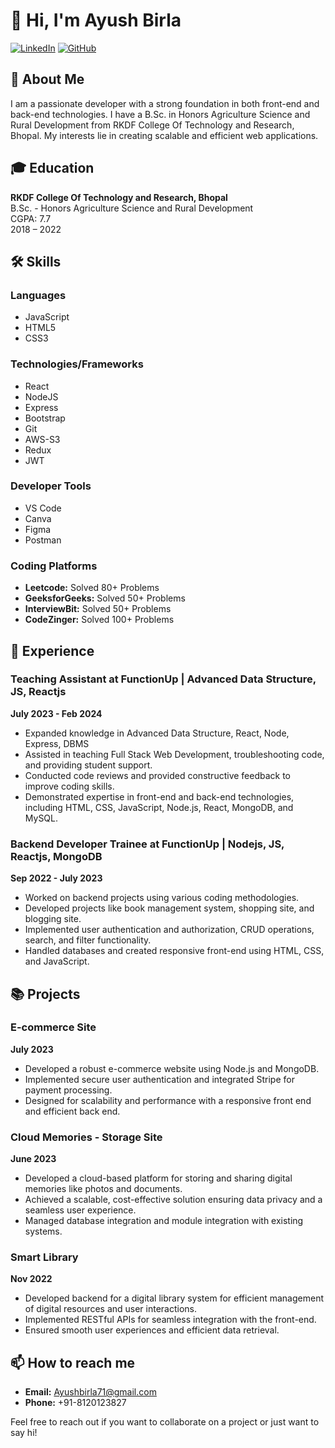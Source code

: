 # 👋 Hi, I'm Ayush Birla

[![LinkedIn](https://img.shields.io/badge/LinkedIn-blue?style=flat-square&logo=linkedin&labelColor=blue&link=https://www.linkedin.com/in/ayushbirla71)](https://www.linkedin.com/in/ayush-birla-3523b0250/)
[![GitHub](https://img.shields.io/badge/GitHub-black?style=flat-square&logo=github&labelColor=black&link=https://github.com/ayushbirla)](https://github.com/ayushbirla)

## 🚀 About Me

I am a passionate developer with a strong foundation in both front-end and back-end technologies. I have a B.Sc. in Honors Agriculture Science and Rural Development from RKDF College Of Technology and Research, Bhopal. My interests lie in creating scalable and efficient web applications.

## 🎓 Education

**RKDF College Of Technology and Research, Bhopal**  
B.Sc. - Honors Agriculture Science and Rural Development  
CGPA: 7.7  
2018 – 2022

## 🛠️ Skills

### Languages
- JavaScript
- HTML5
- CSS3

### Technologies/Frameworks
- React
- NodeJS
- Express
- Bootstrap
- Git
- AWS-S3
- Redux
- JWT

### Developer Tools
- VS Code
- Canva
- Figma
- Postman

### Coding Platforms
- **Leetcode:** Solved 80+ Problems
- **GeeksforGeeks:** Solved 50+ Problems
- **InterviewBit:** Solved 50+ Problems
- **CodeZinger:** Solved 100+ Problems

## 💼 Experience

### Teaching Assistant at FunctionUp | Advanced Data Structure, JS, Reactjs
**July 2023 - Feb 2024**
- Expanded knowledge in Advanced Data Structure, React, Node, Express, DBMS
- Assisted in teaching Full Stack Web Development, troubleshooting code, and providing student support.
- Conducted code reviews and provided constructive feedback to improve coding skills.
- Demonstrated expertise in front-end and back-end technologies, including HTML, CSS, JavaScript, Node.js, React, MongoDB, and MySQL.

### Backend Developer Trainee at FunctionUp | Nodejs, JS, Reactjs, MongoDB
**Sep 2022 - July 2023**
- Worked on backend projects using various coding methodologies.
- Developed projects like book management system, shopping site, and blogging site.
- Implemented user authentication and authorization, CRUD operations, search, and filter functionality.
- Handled databases and created responsive front-end using HTML, CSS, and JavaScript.

## 📚 Projects

### E-commerce Site
**July 2023**
- Developed a robust e-commerce website using Node.js and MongoDB.
- Implemented secure user authentication and integrated Stripe for payment processing.
- Designed for scalability and performance with a responsive front end and efficient back end.

### Cloud Memories - Storage Site
**June 2023**
- Developed a cloud-based platform for storing and sharing digital memories like photos and documents.
- Achieved a scalable, cost-effective solution ensuring data privacy and a seamless user experience.
- Managed database integration and module integration with existing systems.

### Smart Library
**Nov 2022**
- Developed backend for a digital library system for efficient management of digital resources and user interactions.
- Implemented RESTful APIs for seamless integration with the front-end.
- Ensured smooth user experiences and efficient data retrieval.

## 📫 How to reach me
- **Email:** Ayushbirla71@gmail.com
- **Phone:** +91-8120123827

Feel free to reach out if you want to collaborate on a project or just want to say hi!
